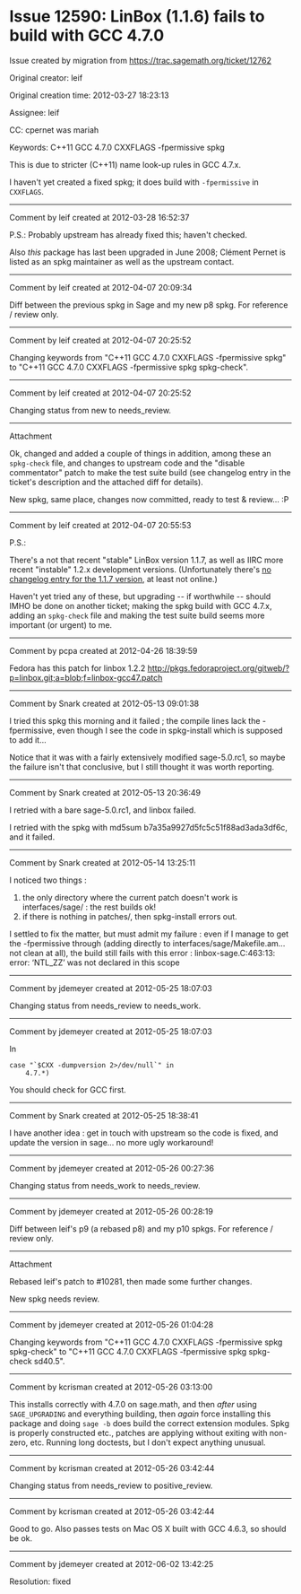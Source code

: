 # Issue 12590: LinBox (1.1.6) fails to build with GCC 4.7.0

Issue created by migration from https://trac.sagemath.org/ticket/12762

Original creator: leif

Original creation time: 2012-03-27 18:23:13

Assignee: leif

CC:  cpernet was mariah

Keywords: C++11 GCC 4.7.0 CXXFLAGS -fpermissive spkg

This is due to stricter (C++11) name look-up rules in GCC 4.7.x.

I haven't yet created a fixed spkg; it does build with `-fpermissive` in `CXXFLAGS`.


---

Comment by leif created at 2012-03-28 16:52:37

P.S.: Probably upstream has already fixed this; haven't checked.

Also _this_ package has last been upgraded in June 2008; Clément Pernet is listed as an spkg maintainer as well as the upstream contact.


---

Comment by leif created at 2012-04-07 20:09:34

Diff between the previous spkg in Sage and my new p8 spkg.  For reference / review only.


---

Comment by leif created at 2012-04-07 20:25:52

Changing keywords from "C++11 GCC 4.7.0 CXXFLAGS -fpermissive spkg" to "C++11 GCC 4.7.0 CXXFLAGS -fpermissive spkg spkg-check".


---

Comment by leif created at 2012-04-07 20:25:52

Changing status from new to needs_review.


---

Attachment

Ok, changed and added a couple of things in addition, among these an `spkg-check` file, and changes to upstream code and the "disable commentator" patch to make the test suite build (see changelog entry in the ticket's description and the attached diff for details).

New spkg, same place, changes now committed, ready to test & review... :P


---

Comment by leif created at 2012-04-07 20:55:53

P.S.:

There's a not that recent "stable" LinBox version 1.1.7, as well as IIRC more recent "instable" 1.2.x development versions.  (Unfortunately there's [no changelog entry for the 1.1.7 version](http://linalg.org/NEWS-1.1.html), at least not online.)

Haven't yet tried any of these, but upgrading -- if worthwhile -- should IMHO be done on another ticket; making the spkg build with GCC 4.7.x, adding an `spkg-check` file and making the test suite build seems more important (or urgent) to me.


---

Comment by pcpa created at 2012-04-26 18:39:59

Fedora has this patch for linbox 1.2.2 http://pkgs.fedoraproject.org/gitweb/?p=linbox.git;a=blob;f=linbox-gcc47.patch


---

Comment by Snark created at 2012-05-13 09:01:38

I tried this spkg this morning and it failed ; the compile lines lack the -fpermissive, even though I see the code in spkg-install which is supposed to add it...

Notice that it was with a fairly extensively modified sage-5.0.rc1, so maybe the failure isn't that conclusive, but I still thought it was worth reporting.


---

Comment by Snark created at 2012-05-13 20:36:49

I retried with a bare sage-5.0.rc1, and linbox failed.

I retried with the spkg with md5sum b7a35a9927d5fc5c51f88ad3ada3df6c, and it failed.


---

Comment by Snark created at 2012-05-14 13:25:11

I noticed two things :
1. the only directory where the current patch doesn't work is interfaces/sage/ : the rest builds ok!
2. if there is nothing in patches/, then spkg-install errors out.

I settled to fix the matter, but must admit my failure : even if I manage to get the -fpermissive through (adding directly to interfaces/sage/Makefile.am... not clean at all), the build still fails with this error :
linbox-sage.C:463:13: error: ‘NTL_ZZ’ was not declared in this scope


---

Comment by jdemeyer created at 2012-05-25 18:07:03

Changing status from needs_review to needs_work.


---

Comment by jdemeyer created at 2012-05-25 18:07:03

In

```
case "`$CXX -dumpversion 2>/dev/null`" in
    4.7.*)
```

You should check for GCC first.


---

Comment by Snark created at 2012-05-25 18:38:41

I have another idea : get in touch with upstream so the code is fixed, and update the version in sage... no more ugly workaround!


---

Comment by jdemeyer created at 2012-05-26 00:27:36

Changing status from needs_work to needs_review.


---

Comment by jdemeyer created at 2012-05-26 00:28:19

Diff between leif's p9 (a rebased p8) and my p10 spkgs. For reference / review only.


---

Attachment

Rebased leif's patch to #10281, then made some further changes.

New spkg needs review.


---

Comment by jdemeyer created at 2012-05-26 01:04:28

Changing keywords from "C++11 GCC 4.7.0 CXXFLAGS -fpermissive spkg spkg-check" to "C++11 GCC 4.7.0 CXXFLAGS -fpermissive spkg spkg-check sd40.5".


---

Comment by kcrisman created at 2012-05-26 03:13:00

This installs correctly with 4.7.0 on sage.math, and then _after_ using `SAGE_UPGRADING` and everything building, then _again_ force installing this package and doing `sage -b` does build the correct extension modules.  Spkg is properly constructed etc., patches are applying without exiting with non-zero, etc.  Running long doctests, but I don't expect anything unusual.


---

Comment by kcrisman created at 2012-05-26 03:42:44

Changing status from needs_review to positive_review.


---

Comment by kcrisman created at 2012-05-26 03:42:44

Good to go.  Also passes tests on Mac OS X built with GCC 4.6.3, so should be ok.


---

Comment by jdemeyer created at 2012-06-02 13:42:25

Resolution: fixed
